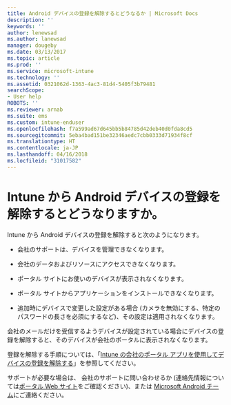 ```yaml
---
title: Android デバイスの登録を解除するとどうなるか | Microsoft Docs
description: ''
keywords: ''
author: lenewsad
ms.author: lanewsad
manager: dougeby
ms.date: 03/13/2017
ms.topic: article
ms.prod: ''
ms.service: microsoft-intune
ms.technology: ''
ms.assetid: 0321062d-1363-4ac3-81d4-5405f3b79481
searchScope:
- User help
ROBOTS: ''
ms.reviewer: arnab
ms.suite: ems
ms.custom: intune-enduser
ms.openlocfilehash: f7a599ad67d645bb5b84785d42deb40d0fda8cd5
ms.sourcegitcommit: 5eba4bad151be32346aedc7cbb0333d71934f8cf
ms.translationtype: HT
ms.contentlocale: ja-JP
ms.lasthandoff: 04/16/2018
ms.locfileid: "31017582"
---
```

# <a name="what-happens-if-you-unenroll-your-android-device-from-intune"></a>Intune から Android デバイスの登録を解除するとどうなりますか。

Intune から Android デバイスの登録を解除すると次のようになります。

-   会社のサポートは、デバイスを管理できなくなります。

-   会社のデータおよびリソースにアクセスできなくなります。

-   ポータル サイトにお使いのデバイスが表示されなくなります。

-   ポータル サイトからアプリケーションをインストールできなくなります。

-   追加時にデバイスで変更した設定がある場合 (カメラを無効にする、特定のパスワードの長さを必須にするなど)、その設定は適用されなくなります。

会社のメールだけを受信するようデバイスが設定されている場合にデバイスの登録を解除すると、そのデバイスが会社のポータルに表示されなくなります。

登録を解除する手順については、「[Intune の会社のポータル アプリを使用してデバイスの登録を解除する](unenroll-your-device-from-intune-android.md)」を参照してください。

サポートが必要な場合は、 会社のサポートに問い合わせるか (連絡先情報については[ポータル Web サイト](https://portal.manage.microsoft.com#HelpDeskDialog)をご確認ください)、または <a href="mailto:wintunedroidfbk@microsoft.com?subject=I have questions about unenrolling my Android device&body=Describe the issue you're experiencing here.">Microsoft Android チーム</a>にご連絡ください。
